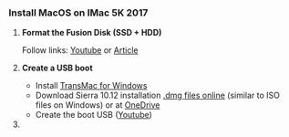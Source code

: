 ### Install MacOS on IMac 5K 2017

1. **Format the Fusion Disk (SSD + HDD)**

   Follow links: [Youtube](https://www.youtube.com/watch?v=kHDiYDO6v2w&ab_channel=N%C4%81gaYanamandala) or [Article](https://www.tech-otaku.com/mac/secure-erasing-mac-fusion-drive/)

2. **Create a USB boot**
   
   - Install [TransMac for Windows](https://www.acutesystems.com/scrtm.htm)
   - Download Sierra 10.12 installation [.dmg files online](https://archive.org/details/macOS-X-images) (similar to ISO files on Windows) or at [OneDrive](https://mines0-my.sharepoint.com/:f:/g/personal/hoanganh_nguyen_mines_edu/EslCdlfHv1tApLZ69I6gPtMBhMkAMYnaX80XxOxTFDpheQ?e=fJCAsu)
   - Create the boot USB ([Youtube](https://www.youtube.com/watch?v=TRPF_FZNwko&ab_channel=TechyDruid))

3. 
